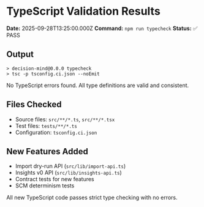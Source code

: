 # TypeScript Validation Results

**Date:** 2025-09-28T13:25:00.000Z
**Command:** `npm run typecheck`
**Status:** ✅ PASS

## Output

```
> decision-mind@0.0.0 typecheck
> tsc -p tsconfig.ci.json --noEmit
```

No TypeScript errors found. All type definitions are valid and consistent.

## Files Checked

- Source files: `src/**/*.ts`, `src/**/*.tsx`
- Test files: `tests/**/*.ts`
- Configuration: `tsconfig.ci.json`

## New Features Added

- Import dry-run API (`src/lib/import-api.ts`)
- Insights v0 API (`src/lib/insights-api.ts`)
- Contract tests for new features
- SCM determinism tests

All new TypeScript code passes strict type checking with no errors.